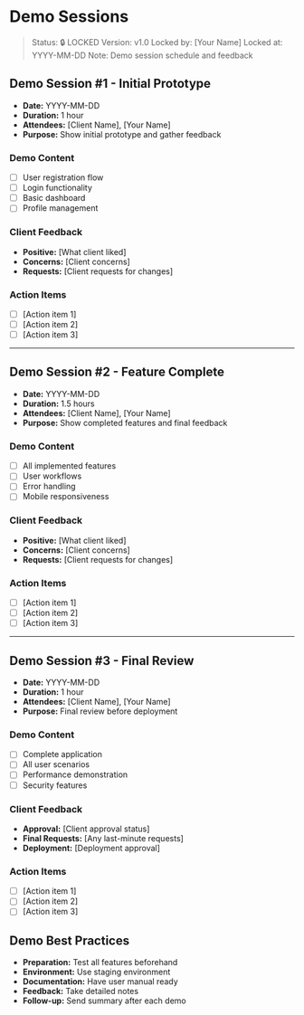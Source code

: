 # Demo Sessions

> Status: 🔒 LOCKED
> Version: v1.0
> Locked by: [Your Name]
> Locked at: YYYY-MM-DD
> Note: Demo session schedule and feedback

## Demo Session #1 - Initial Prototype
- **Date:** YYYY-MM-DD
- **Duration:** 1 hour
- **Attendees:** [Client Name], [Your Name]
- **Purpose:** Show initial prototype and gather feedback

### Demo Content
- [ ] User registration flow
- [ ] Login functionality
- [ ] Basic dashboard
- [ ] Profile management

### Client Feedback
- **Positive:** [What client liked]
- **Concerns:** [Client concerns]
- **Requests:** [Client requests for changes]

### Action Items
- [ ] [Action item 1]
- [ ] [Action item 2]
- [ ] [Action item 3]

---

## Demo Session #2 - Feature Complete
- **Date:** YYYY-MM-DD
- **Duration:** 1.5 hours
- **Attendees:** [Client Name], [Your Name]
- **Purpose:** Show completed features and final feedback

### Demo Content
- [ ] All implemented features
- [ ] User workflows
- [ ] Error handling
- [ ] Mobile responsiveness

### Client Feedback
- **Positive:** [What client liked]
- **Concerns:** [Client concerns]
- **Requests:** [Client requests for changes]

### Action Items
- [ ] [Action item 1]
- [ ] [Action item 2]
- [ ] [Action item 3]

---

## Demo Session #3 - Final Review
- **Date:** YYYY-MM-DD
- **Duration:** 1 hour
- **Attendees:** [Client Name], [Your Name]
- **Purpose:** Final review before deployment

### Demo Content
- [ ] Complete application
- [ ] All user scenarios
- [ ] Performance demonstration
- [ ] Security features

### Client Feedback
- **Approval:** [Client approval status]
- **Final Requests:** [Any last-minute requests]
- **Deployment:** [Deployment approval]

### Action Items
- [ ] [Action item 1]
- [ ] [Action item 2]
- [ ] [Action item 3]

## Demo Best Practices
- **Preparation:** Test all features beforehand
- **Environment:** Use staging environment
- **Documentation:** Have user manual ready
- **Feedback:** Take detailed notes
- **Follow-up:** Send summary after each demo
